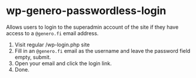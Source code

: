 # wp-genero-passwordless-login

Allows users to login to the superadmin account of the site if they have access to a `@genero.fi` email address.

1. Visit regular /wp-login.php site
2. Fill in an `@genero.fi` email as the username and leave the password field empty, submit.
3. Open your email and click the login link.
4. Done.

